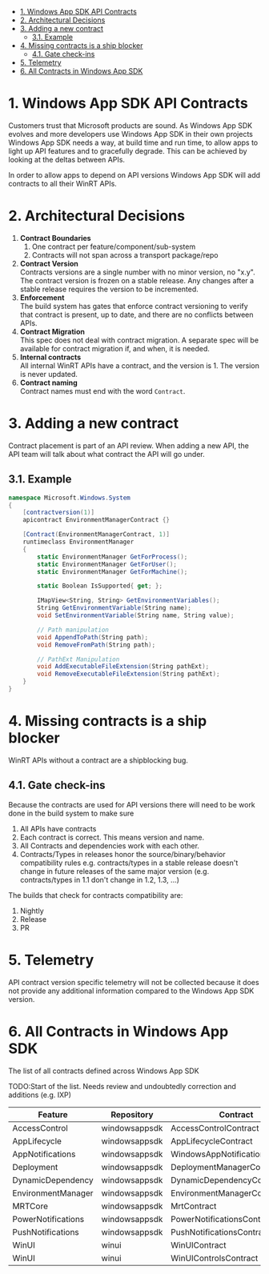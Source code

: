 - [1. Windows App SDK API Contracts](#1-windows-app-sdk-api-contracts)
- [2. Architectural Decisions](#2-architectural-decisions)
- [3. Adding a new contract](#3-adding-a-new-contract)
  - [3.1. Example](#31-example)
- [4. Missing contracts is a ship blocker](#4-missing-contracts-is-a-ship-blocker)
  - [4.1. Gate check-ins](#41-gate-check-ins)
- [5. Telemetry](#5-telemetry)
- [6. All Contracts in Windows App SDK](#6-all-contracts-in-windows-app-sdk)

# 1. Windows App SDK API Contracts

Customers trust that Microsoft products are sound. As Windows App SDK evolves and more developers
use Windows App SDK in their own projects Windows App SDK needs a way, at build time and run time,
to allow apps to light up API features and to gracefully degrade. This can be achieved by looking
at the deltas between APIs.

In order to allow apps to depend on API versions Windows App SDK will add contracts to all their
WinRT APIs.

# 2. Architectural Decisions
1. **Contract Boundaries**<BR>
   1. One contract per feature/component/sub-system
   2. Contracts will not span across a transport package/repo
2. **Contract Version**<BR>
Contracts versions are a single number with no minor version, no "x.y".  The contract version is
frozen on a stable release.  Any changes after a stable release requires the version to be incremented.
3. **Enforcement**<BR>
The build system has gates that enforce contract versioning to verify that contract is present,
 up to date, and there are no conflicts between APIs.
4. **Contract Migration**<BR>
This spec does not deal with contract migration. A separate spec will be available for contract
migration if, and when, it is needed.
5. **Internal contracts**<BR>
All internal WinRT APIs have a contract, and the version is 1. The version is never updated.
6. **Contract naming**<BR>
Contract names must end with the word `Contract`.

# 3. Adding a new contract
Contract placement is part of an API review. When adding a new API, the API team will
talk about what contract the API will go under.

## 3.1. Example

```c# (really midl3)
namespace Microsoft.Windows.System
{
    [contractversion(1)]
    apicontract EnvironmentManagerContract {}

    [Contract(EnvironmentManagerContract, 1)]
    runtimeclass EnvironmentManager
    {
        static EnvironmentManager GetForProcess();
        static EnvironmentManager GetForUser();
        static EnvironmentManager GetForMachine();

        static Boolean IsSupported{ get; };

        IMapView<String, String> GetEnvironmentVariables();
        String GetEnvironmentVariable(String name);
        void SetEnvironmentVariable(String name, String value);

        // Path manipulation
        void AppendToPath(String path);
        void RemoveFromPath(String path);

        // PathExt Manipulation
        void AddExecutableFileExtension(String pathExt);
        void RemoveExecutableFileExtension(String pathExt);
    }
}
```

# 4. Missing contracts is a ship blocker
WinRT APIs without a contract are a shipblocking bug.

## 4.1. Gate check-ins
Because the contracts are used for API versions there will need to be work done in the build system
to make sure
1. All APIs have contracts
2. Each contract is correct. This means version and name.
3. All Contracts and dependencies work with each other.
4. Contracts/Types in releases honor the source/binary/behavior compatibility rules e.g.
contracts/types in a stable release doesn't change in future releases of the same major version
(e.g. contracts/types in 1.1 don't change in 1.2, 1.3, ...)

The builds that check for contracts compatibility are:
1. Nightly
2. Release
3. PR

# 5. Telemetry
API contract version specific telemetry will not be collected because it does not provide any
additional information compared to the Windows App SDK version.

# 6. All Contracts in Windows App SDK
The list of all contracts defined across Windows App SDK

TODO:Start of the list. Needs review and undoubtedly correction and additions (e.g. IXP)

| Feature            | Repository    | Contract                        | NamespaceMicrosoft.Windows.System.Power              | Comment |
|--------------------|---------------|---------------------------------|------------------------------------------------------|---------|
| AccessControl      | windowsappsdk | AccessControlContract           | Microsoft.Windows.Security.AccessControl             |         |
| AppLifecycle       | windowsappsdk | AppLifecycleContract            | Microsoft.Windows.AppLifecycle                       |         |
| AppNotifications   | windowsappsdk | WindowsAppNotificationsContract | Microsoft.Windows.AppNotifications                   |         |
| Deployment         | windowsappsdk | DeploymentManagerContract       | Microsoft.Windows.ApplicationModel.WindowsAppRuntime |         |
| DynamicDependency  | windowsappsdk | DynamicDependencyContract       | Microsoft.Windows.ApplicationModel.DynamicDependency |         |
| EnvironmentManager | windowsappsdk | EnvironmentManagerContracct     | Microsoft.Windows.System                             |         |
| MRTCore            | windowsappsdk | MrtContract                     | Microsoft.Windows.ApplicationModel.Resources         |         |
| PowerNotifications | windowsappsdk | PowerNotificationsContract      | Microsoft.Windows.System.Power                       |         |
| PushNotifications  | windowsappsdk | PushNotificationsContract       | Microsoft.Windows.PushNotifications                  |         |
| WinUI              | winui         | WinUIContract                   | Microsoft.UI.Xaml                                    |         |
| WinUI              | winui         | WinUIControlsContract           | Microsoft.UI.Xaml.Controls                           |         |
